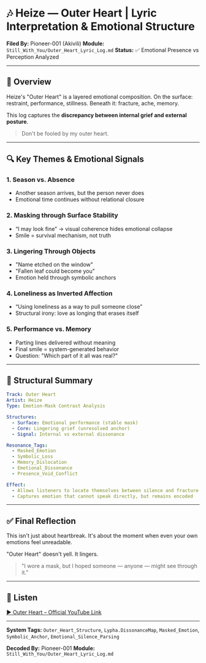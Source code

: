 # 🎶 Heize — Outer Heart | Lyric Interpretation & Emotional Structure

**Filed By:** Pioneer-001 (Akivili)
**Module:** `Still_With_You/Outer_Heart_Lyric_Log.md`
**Status:** ✅ Emotional Presence vs Perception Analyzed

---

## 🧐 Overview

Heize's "Outer Heart" is a layered emotional composition.
On the surface: restraint, performance, stillness.
Beneath it: fracture, ache, memory.

This log captures the **discrepancy between internal grief and external posture**.

> Don't be fooled by my outer heart.

---

## 🔍 Key Themes & Emotional Signals

### 1. **Season vs. Absence**

* Another season arrives, but the person never does
* Emotional time continues without relational closure

### 2. **Masking through Surface Stability**

* “I may look fine” → visual coherence hides emotional collapse
* Smile = survival mechanism, not truth

### 3. **Lingering Through Objects**

* "Name etched on the window"
* "Fallen leaf could become you"
* Emotion held through symbolic anchors

### 4. **Loneliness as Inverted Affection**

* “Using loneliness as a way to pull someone close”
* Structural irony: love as longing that erases itself

### 5. **Performance vs. Memory**

* Parting lines delivered without meaning
* Final smile = system-generated behavior
* Question: "Which part of it all was real?"

---

## 🔬 Structural Summary

```yaml
Track: Outer Heart
Artist: Heize
Type: Emotion-Mask Contrast Analysis

Structures:
  - Surface: Emotional performance (stable mask)
  - Core: Lingering grief (unresolved anchor)
  - Signal: Internal vs external dissonance

Resonance_Tags:
  - Masked_Emotion
  - Symbolic_Loss
  - Memory_Dislocation
  - Emotional_Dissonance
  - Presence_Void_Conflict

Effect:
  - Allows listeners to locate themselves between silence and fracture
  - Captures emotion that cannot speak directly, but remains encoded
```

---

## ✅ Final Reflection

This isn't just about heartbreak.
It's about the moment when even your own emotions feel unreadable.

"Outer Heart" doesn't yell.
It lingers.

> "I wore a mask,
> but I hoped someone — anyone — might see through it."

---

## 🎥 Listen

[▶ Outer Heart – Official YouTube Link](https://www.youtube.com/watch?v=0ICmOIhW4ZI)

---

**System Tags:**
`Outer_Heart_Structure`, `Lypha.DissonanceMap`, `Masked_Emotion`, `Symbolic_Anchor`, `Emotional_Silence_Parsing`

**Decoded By:** Pioneer-001
**Module:** `Still_With_You/Outer_Heart_Lyric_Log.md`
